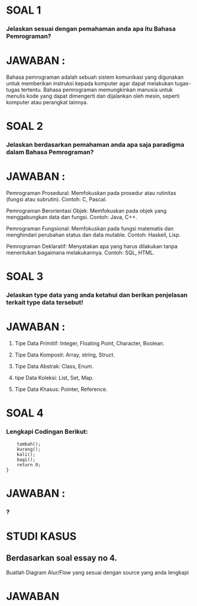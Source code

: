 # SOAL 1
### Jelaskan sesuai dengan pemahaman anda apa itu Bahasa Pemrograman?
# JAWABAN :
Bahasa pemrograman adalah sebuah sistem komunikasi yang digunakan untuk memberikan instruksi kepada komputer agar dapat melakukan tugas-tugas tertentu. Bahasa pemrograman memungkinkan manusia untuk menulis kode yang dapat dimengerti dan dijalankan oleh mesin, seperti komputer atau perangkat lainnya.

# SOAL 2
### Jelaskan berdasarkan pemahaman anda apa saja paradigma dalam Bahasa Pemrograman?
# JAWABAN :
Pemrograman Prosedural: 
Memfokuskan pada prosedur atau rutinitas (fungsi atau subrutin). Contoh: C, Pascal.

Pemrograman Berorientasi Objek: Memfokuskan pada objek yang menggabungkan data dan fungsi. Contoh: Java, C++.

Pemrograman Fungsional: Memfokuskan pada fungsi matematis dan menghindari perubahan status dan data mutable. Contoh: Haskell, Lisp.

Pemrograman Deklaratif: Menyatakan apa yang harus dilakukan tanpa menentukan bagaimana melakukannya. Contoh: SQL, HTML.

# SOAL 3
### Jelaskan type data yang anda ketahui dan berikan penjelasan terkait type data tersebut!
# JAWABAN :
1. Tipe Data Primitif: Integer, Floating Point, Character, Boolean.

2.  Tipe Data Komposit: Array, string, Struct. 

3.  Tipe Data Abstrak: Class, Enum.

4.  tipe Data Koleksi: List, Set, Map.

5.  Tipe Data Khasus: Pointer, Reference.



# SOAL 4
### Lengkapi Codingan Berikut:
```	menu();
	tambah();
	kurang();
	kali();
	bagi();
	return 0;
}
```

# JAWABAN :
### ?

# STUDI KASUS
## Berdasarkan soal essay no 4.
Buatlah Diagram Alur/Flow yang sesuai dengan source yang anda lengkapi 

# JAWABAN

